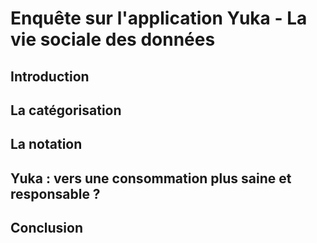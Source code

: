# Enquête sur l'application Yuka - La vie sociale des données
## Introduction


## La catégorisation


## La notation


## Yuka : vers une consommation plus saine et responsable ?


## Conclusion
